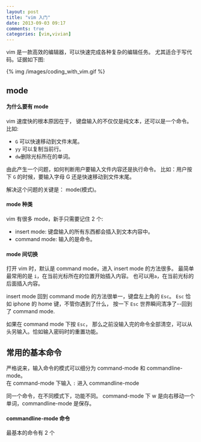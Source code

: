 ```yaml
---
layout: post
title: "vim 入门"
date: 2013-09-03 09:17
comments: true
categories: [vim,vivian]
---
```


vim 是一款高效的编辑器，可以快速完成各种复杂的编辑任务。
尤其适合于写代码。证据如下图:

<!--more-->

{% img /images/coding_with_vim.gif %}

mode
----

#### 为什么要有 mode

vim 速度快的根本原因在于，
键盘输入的不仅仅是纯文本，还可以是一个命令。
比如:

- `G` 可以快速移动到文件末尾。
- `yy` 可以复制当前行。
- `dw`删除光标所在的单词。

由此产生一个问题，如何判断用户要输入文件内容还是执行命令。
比如：用户按下 `G` 的时候，要输入字母 G 还是快速移动到文件末尾。

解决这个问题的关键是： mode(模式)。

#### mode 种类

vim 有很多 mode，新手只需要记住 2 个: 

- insert mode: 键盘输入的所有东西都会插入到文本内容中。
- command mode: 输入的是命令。

#### mode 间切换

打开 vim 时，默认是 command mode，进入 insert mode 的方法很多。
最简单最常用的是 `i`，在当前光标所在的位置开始插入内容。
也可以用`a`，在当前光标的后面插入内容。

insert mode 回到 command mode 的方法很单一，键盘左上角的 `Esc`。
`Esc` 恰如 iphone 的 home 键，不管你遇到了什么，
按一下 `Esc` 世界瞬间清净了--回到了 command mode.

如果在 command mode 下按 `Esc`，
那么之前没输入完的命令全部清空，可以从头另输入。恰如输入密码时的重置功能。

常用的基本命令
--------------

严格说来，输入命令的模式可以细分为 command-mode 和 commandline-mode。  
在 command-mode 下输入 `:` 进入 commandline-mode

同一个命令，在不同模式下，功能不同。
command-mode 下 w 是向右移动一个单词，commandline-mode 是保存。

#### commandline-mode 命令

最基本的命令有 2 个
